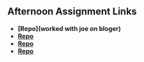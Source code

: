 ## Afternoon Assignment Links

* **[Repo](worked with joe on bloger)**
* **[Repo](https://github.com/Porter12346/moon_miner2>)**
* **[Repo](https://github.com/Porter12346/art_gallery)**
* **[Repo](https://github.com/Porter12346/gregslist_vue)**
